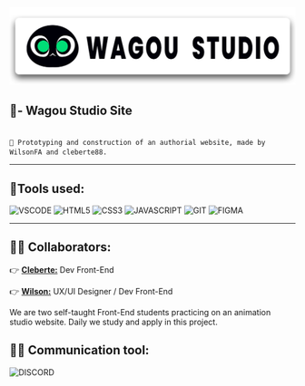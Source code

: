 <p align="center">
  <img src="https://github.com/cleberte88/wagou-studio.github.io/blob/main/img/no%20padding.png">
</p>

## 🦉- Wagou Studio Site
<code>
🎯 Prototyping and construction of an authorial website, made by WilsonFA and cleberte88.
</code>

<hr>

## 🔧Tools used:

![VSCODE](https://img.shields.io/badge/Visual_Studio_Code-0078D4?style=for-the-badge&logo=visual%20studio%20code&logoColor=white)
![HTML5](https://img.shields.io/badge/html5-%23E34F26.svg?style=for-the-badge&logo=html5&logoColor=white)
![CSS3](https://img.shields.io/badge/css3-%231572B6.svg?style=for-the-badge&logo=css3&logoColor=white)
![JAVASCRIPT](https://img.shields.io/badge/JavaScript-323330?style=for-the-badge&logo=javascript&logoColor=F7DF1E)
![GIT](https://img.shields.io/badge/GIT-E44C30?style=for-the-badge&logo=git&logoColor=white)
![FIGMA](https://img.shields.io/badge/Figma-000000?style=for-the-badge&logo=figma&logoColor=white)
<hr>

## 👨‍💻 Collaborators:

👉 [**Cleberte:**](https://github.com/cleberte88) Dev Front-End

👉 [**Wilson:**](https://github.com/WilsonFA) UX/UI Designer  / Dev Front-End

We are two self-taught Front-End students practicing on an animation studio website.
Daily we study and apply in this project.

## 🤜🤛 **Communication tool:**
![DISCORD](https://img.shields.io/badge/Discord-5865F2?style=for-the-badge&logo=discord&logoColor=white)
